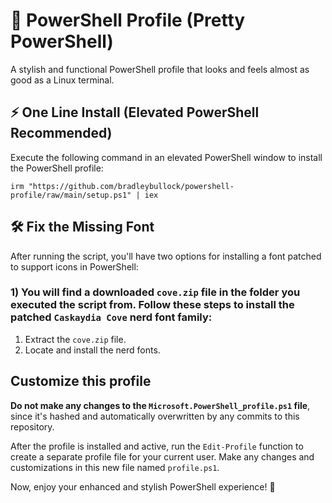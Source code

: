# 🎨 PowerShell Profile (Pretty PowerShell)

A stylish and functional PowerShell profile that looks and feels almost as good as a Linux terminal.

## ⚡ One Line Install (Elevated PowerShell Recommended)

Execute the following command in an elevated PowerShell window to install the PowerShell profile:

```
irm "https://github.com/bradleybullock/powershell-profile/raw/main/setup.ps1" | iex
```

## 🛠️ Fix the Missing Font

After running the script, you'll have two options for installing a font patched to support icons in PowerShell:

### 1) You will find a downloaded `cove.zip` file in the folder you executed the script from. Follow these steps to install the patched `Caskaydia Cove` nerd font family:

1. Extract the `cove.zip` file.
2. Locate and install the nerd fonts.

## Customize this profile

**Do not make any changes to the `Microsoft.PowerShell_profile.ps1` file**, since it's hashed and automatically overwritten by any commits to this repository.

After the profile is installed and active, run the `Edit-Profile` function to create a separate profile file for your current user. Make any changes and customizations in this new file named `profile.ps1`.

Now, enjoy your enhanced and stylish PowerShell experience! 🚀
